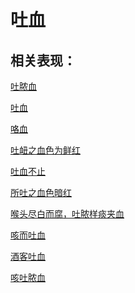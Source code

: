 # 吐血## 相关表现： [吐脓血](https://www.gmzyjc.com/search/result?wd=吐脓血)[吐血](https://www.gmzyjc.com/search/result?wd=吐血)[咯血](https://www.gmzyjc.com/search/result?wd=咯血)[吐衄之血色为鲜红](https://www.gmzyjc.com/search/result?wd=吐衄之血色为鲜红)[吐血不止](https://www.gmzyjc.com/search/result?wd=吐血不止)[所吐之血色暗红](https://www.gmzyjc.com/search/result?wd=所吐之血色暗红)[喉头尽白而腐，吐脓样痰夹血](https://www.gmzyjc.com/search/result?wd=喉头尽白而腐，吐脓样痰夹血)[咳而吐血](https://www.gmzyjc.com/search/result?wd=咳而吐血)[酒客吐血](https://www.gmzyjc.com/search/result?wd=酒客吐血)[咳吐脓血](https://www.gmzyjc.com/search/result?wd=咳吐脓血)